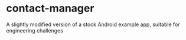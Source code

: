 contact-manager
===============

A slightly modified version of a stock Android example app, suitable for engineering challenges
